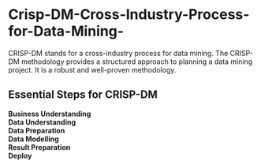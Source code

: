 # Crisp-DM-Cross-Industry-Process-for-Data-Mining-
CRISP-DM stands for a cross-industry process for data mining. The CRISP-DM methodology provides a structured approach to planning a data mining project. It is a robust and well-proven methodology.

## Essential Steps for CRISP-DM
**Business Understanding** \
**Data Understanding** \
**Data Preparation** \
**Data Modelling** \
**Result Preparation** \
**Deploy**  


